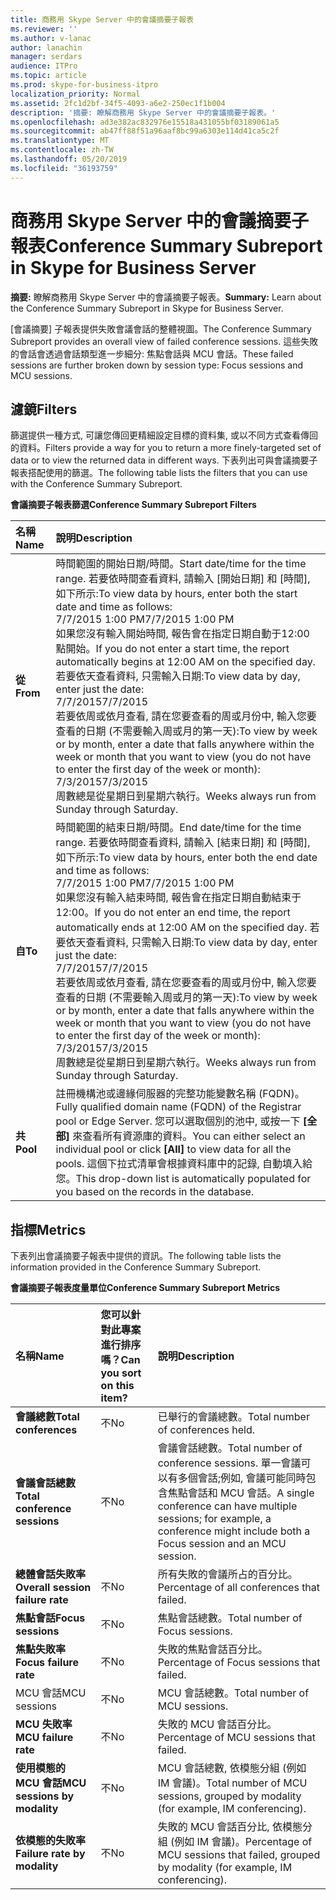 ```yaml
---
title: 商務用 Skype Server 中的會議摘要子報表
ms.reviewer: ''
ms.author: v-lanac
author: lanachin
manager: serdars
audience: ITPro
ms.topic: article
ms.prod: skype-for-business-itpro
localization_priority: Normal
ms.assetid: 2fc1d2bf-34f5-4093-a6e2-250ec1f1b004
description: '摘要: 瞭解商務用 Skype Server 中的會議摘要子報表。'
ms.openlocfilehash: ad3e382ac832976e15518a431055bf03189061a5
ms.sourcegitcommit: ab47ff88f51a96aaf8bc99a6303e114d41ca5c2f
ms.translationtype: MT
ms.contentlocale: zh-TW
ms.lasthandoff: 05/20/2019
ms.locfileid: "36193759"
---
```

# <a name="conference-summary-subreport-in-skype-for-business-server"></a><span data-ttu-id="0d24f-103">商務用 Skype Server 中的會議摘要子報表</span><span class="sxs-lookup"><span data-stu-id="0d24f-103">Conference Summary Subreport in Skype for Business Server</span></span>
 
<span data-ttu-id="0d24f-104">**摘要:** 瞭解商務用 Skype Server 中的會議摘要子報表。</span><span class="sxs-lookup"><span data-stu-id="0d24f-104">**Summary:** Learn about the Conference Summary Subreport in Skype for Business Server.</span></span>
  
<span data-ttu-id="0d24f-105">[會議摘要] 子報表提供失敗會議會話的整體視圖。</span><span class="sxs-lookup"><span data-stu-id="0d24f-105">The Conference Summary Subreport provides an overall view of failed conference sessions.</span></span> <span data-ttu-id="0d24f-106">這些失敗的會話會透過會話類型進一步細分: 焦點會話與 MCU 會話。</span><span class="sxs-lookup"><span data-stu-id="0d24f-106">These failed sessions are further broken down by session type: Focus sessions and MCU sessions.</span></span>
  
## <a name="filters"></a><span data-ttu-id="0d24f-107">濾鏡</span><span class="sxs-lookup"><span data-stu-id="0d24f-107">Filters</span></span>

<span data-ttu-id="0d24f-108">篩選提供一種方式, 可讓您傳回更精細設定目標的資料集, 或以不同方式查看傳回的資料。</span><span class="sxs-lookup"><span data-stu-id="0d24f-108">Filters provide a way for you to return a more finely-targeted set of data or to view the returned data in different ways.</span></span> <span data-ttu-id="0d24f-109">下表列出可與會議摘要子報表搭配使用的篩選。</span><span class="sxs-lookup"><span data-stu-id="0d24f-109">The following table lists the filters that you can use with the Conference Summary Subreport.</span></span>
  
<span data-ttu-id="0d24f-110">**會議摘要子報表篩選**</span><span class="sxs-lookup"><span data-stu-id="0d24f-110">**Conference Summary Subreport Filters**</span></span>

|<span data-ttu-id="0d24f-111">**名稱**</span><span class="sxs-lookup"><span data-stu-id="0d24f-111">**Name**</span></span>|<span data-ttu-id="0d24f-112">**說明**</span><span class="sxs-lookup"><span data-stu-id="0d24f-112">**Description**</span></span>|
|:-----|:-----|
|<span data-ttu-id="0d24f-113">**從**</span><span class="sxs-lookup"><span data-stu-id="0d24f-113">**From**</span></span> <br/> |<span data-ttu-id="0d24f-114">時間範圍的開始日期/時間。</span><span class="sxs-lookup"><span data-stu-id="0d24f-114">Start date/time for the time range.</span></span> <span data-ttu-id="0d24f-115">若要依時間查看資料, 請輸入 [開始日期] 和 [時間], 如下所示:</span><span class="sxs-lookup"><span data-stu-id="0d24f-115">To view data by hours, enter both the start date and time as follows:</span></span>  <br/> <span data-ttu-id="0d24f-116">7/7/2015 1:00 PM</span><span class="sxs-lookup"><span data-stu-id="0d24f-116">7/7/2015 1:00 PM</span></span>  <br/> <span data-ttu-id="0d24f-117">如果您沒有輸入開始時間, 報告會在指定日期自動于12:00 點開始。</span><span class="sxs-lookup"><span data-stu-id="0d24f-117">If you do not enter a start time, the report automatically begins at 12:00 AM on the specified day.</span></span> <span data-ttu-id="0d24f-118">若要依天查看資料, 只需輸入日期:</span><span class="sxs-lookup"><span data-stu-id="0d24f-118">To view data by day, enter just the date:</span></span>  <br/> <span data-ttu-id="0d24f-119">7/7/2015</span><span class="sxs-lookup"><span data-stu-id="0d24f-119">7/7/2015</span></span>  <br/> <span data-ttu-id="0d24f-120">若要依周或依月查看, 請在您要查看的周或月份中, 輸入您要查看的日期 (不需要輸入周或月的第一天):</span><span class="sxs-lookup"><span data-stu-id="0d24f-120">To view by week or by month, enter a date that falls anywhere within the week or month that you want to view (you do not have to enter the first day of the week or month):</span></span>  <br/> <span data-ttu-id="0d24f-121">7/3/2015</span><span class="sxs-lookup"><span data-stu-id="0d24f-121">7/3/2015</span></span>  <br/> <span data-ttu-id="0d24f-122">周數總是從星期日到星期六執行。</span><span class="sxs-lookup"><span data-stu-id="0d24f-122">Weeks always run from Sunday through Saturday.</span></span>  <br/> |
|<span data-ttu-id="0d24f-123">**自**</span><span class="sxs-lookup"><span data-stu-id="0d24f-123">**To**</span></span> <br/> |<span data-ttu-id="0d24f-124">時間範圍的結束日期/時間。</span><span class="sxs-lookup"><span data-stu-id="0d24f-124">End date/time for the time range.</span></span> <span data-ttu-id="0d24f-125">若要依時間查看資料, 請輸入 [結束日期] 和 [時間], 如下所示:</span><span class="sxs-lookup"><span data-stu-id="0d24f-125">To view data by hours, enter both the end date and time as follows:</span></span>  <br/> <span data-ttu-id="0d24f-126">7/7/2015 1:00 PM</span><span class="sxs-lookup"><span data-stu-id="0d24f-126">7/7/2015 1:00 PM</span></span>  <br/> <span data-ttu-id="0d24f-127">如果您沒有輸入結束時間, 報告會在指定日期自動結束于12:00。</span><span class="sxs-lookup"><span data-stu-id="0d24f-127">If you do not enter an end time, the report automatically ends at 12:00 AM on the specified day.</span></span> <span data-ttu-id="0d24f-128">若要依天查看資料, 只需輸入日期:</span><span class="sxs-lookup"><span data-stu-id="0d24f-128">To view data by day, enter just the date:</span></span>  <br/> <span data-ttu-id="0d24f-129">7/7/2015</span><span class="sxs-lookup"><span data-stu-id="0d24f-129">7/7/2015</span></span>  <br/> <span data-ttu-id="0d24f-130">若要依周或依月查看, 請在您要查看的周或月份中, 輸入您要查看的日期 (不需要輸入周或月的第一天):</span><span class="sxs-lookup"><span data-stu-id="0d24f-130">To view by week or by month, enter a date that falls anywhere within the week or month that you want to view (you do not have to enter the first day of the week or month):</span></span>  <br/> <span data-ttu-id="0d24f-131">7/3/2015</span><span class="sxs-lookup"><span data-stu-id="0d24f-131">7/3/2015</span></span>  <br/> <span data-ttu-id="0d24f-132">周數總是從星期日到星期六執行。</span><span class="sxs-lookup"><span data-stu-id="0d24f-132">Weeks always run from Sunday through Saturday.</span></span>  <br/> |
|<span data-ttu-id="0d24f-133">**共**</span><span class="sxs-lookup"><span data-stu-id="0d24f-133">**Pool**</span></span> <br/> |<span data-ttu-id="0d24f-134">註冊機構池或邊緣伺服器的完整功能變數名稱 (FQDN)。</span><span class="sxs-lookup"><span data-stu-id="0d24f-134">Fully qualified domain name (FQDN) of the Registrar pool or Edge Server.</span></span> <span data-ttu-id="0d24f-135">您可以選取個別的池中, 或按一下 **[全部]** 來查看所有資源庫的資料。</span><span class="sxs-lookup"><span data-stu-id="0d24f-135">You can either select an individual pool or click **[All]** to view data for all the pools.</span></span> <span data-ttu-id="0d24f-136">這個下拉式清單會根據資料庫中的記錄, 自動填入給您。</span><span class="sxs-lookup"><span data-stu-id="0d24f-136">This drop-down list is automatically populated for you based on the records in the database.</span></span> <br/> |
   
## <a name="metrics"></a><span data-ttu-id="0d24f-137">指標</span><span class="sxs-lookup"><span data-stu-id="0d24f-137">Metrics</span></span>

<span data-ttu-id="0d24f-138">下表列出會議摘要子報表中提供的資訊。</span><span class="sxs-lookup"><span data-stu-id="0d24f-138">The following table lists the information provided in the Conference Summary Subreport.</span></span>
  
<span data-ttu-id="0d24f-139">**會議摘要子報表度量單位**</span><span class="sxs-lookup"><span data-stu-id="0d24f-139">**Conference Summary Subreport Metrics**</span></span>

|<span data-ttu-id="0d24f-140">**名稱**</span><span class="sxs-lookup"><span data-stu-id="0d24f-140">**Name**</span></span>|<span data-ttu-id="0d24f-141">**您可以針對此專案進行排序嗎？**</span><span class="sxs-lookup"><span data-stu-id="0d24f-141">**Can you sort on this item?**</span></span>|<span data-ttu-id="0d24f-142">**說明**</span><span class="sxs-lookup"><span data-stu-id="0d24f-142">**Description**</span></span>|
|:-----|:-----|:-----|
|<span data-ttu-id="0d24f-143">**會議總數**</span><span class="sxs-lookup"><span data-stu-id="0d24f-143">**Total conferences**</span></span> <br/> |<span data-ttu-id="0d24f-144">不</span><span class="sxs-lookup"><span data-stu-id="0d24f-144">No</span></span>  <br/> |<span data-ttu-id="0d24f-145">已舉行的會議總數。</span><span class="sxs-lookup"><span data-stu-id="0d24f-145">Total number of conferences held.</span></span>  <br/> |
|<span data-ttu-id="0d24f-146">**會議會話總數**</span><span class="sxs-lookup"><span data-stu-id="0d24f-146">**Total conference sessions**</span></span> <br/> |<span data-ttu-id="0d24f-147">不</span><span class="sxs-lookup"><span data-stu-id="0d24f-147">No</span></span>  <br/> |<span data-ttu-id="0d24f-148">會議會話總數。</span><span class="sxs-lookup"><span data-stu-id="0d24f-148">Total number of conference sessions.</span></span> <span data-ttu-id="0d24f-149">單一會議可以有多個會話;例如, 會議可能同時包含焦點會話和 MCU 會話。</span><span class="sxs-lookup"><span data-stu-id="0d24f-149">A single conference can have multiple sessions; for example, a conference might include both a Focus session and an MCU session.</span></span>  <br/> |
|<span data-ttu-id="0d24f-150">**總體會話失敗率**</span><span class="sxs-lookup"><span data-stu-id="0d24f-150">**Overall session failure rate**</span></span> <br/> |<span data-ttu-id="0d24f-151">不</span><span class="sxs-lookup"><span data-stu-id="0d24f-151">No</span></span>  <br/> |<span data-ttu-id="0d24f-152">所有失敗的會議所占的百分比。</span><span class="sxs-lookup"><span data-stu-id="0d24f-152">Percentage of all conferences that failed.</span></span>  <br/> |
|<span data-ttu-id="0d24f-153">**焦點會話**</span><span class="sxs-lookup"><span data-stu-id="0d24f-153">**Focus sessions**</span></span> <br/> |<span data-ttu-id="0d24f-154">不</span><span class="sxs-lookup"><span data-stu-id="0d24f-154">No</span></span>  <br/> |<span data-ttu-id="0d24f-155">焦點會話總數。</span><span class="sxs-lookup"><span data-stu-id="0d24f-155">Total number of Focus sessions.</span></span>  <br/> |
|<span data-ttu-id="0d24f-156">**焦點失敗率**</span><span class="sxs-lookup"><span data-stu-id="0d24f-156">**Focus failure rate**</span></span> <br/> |<span data-ttu-id="0d24f-157">不</span><span class="sxs-lookup"><span data-stu-id="0d24f-157">No</span></span>  <br/> |<span data-ttu-id="0d24f-158">失敗的焦點會話百分比。</span><span class="sxs-lookup"><span data-stu-id="0d24f-158">Percentage of Focus sessions that failed.</span></span>  <br/> |
|<span data-ttu-id="0d24f-159">MCU 會話</span><span class="sxs-lookup"><span data-stu-id="0d24f-159">MCU sessions</span></span>  <br/> |<span data-ttu-id="0d24f-160">不</span><span class="sxs-lookup"><span data-stu-id="0d24f-160">No</span></span>  <br/> |<span data-ttu-id="0d24f-161">MCU 會話總數。</span><span class="sxs-lookup"><span data-stu-id="0d24f-161">Total number of MCU sessions.</span></span>  <br/> |
|<span data-ttu-id="0d24f-162">**MCU 失敗率**</span><span class="sxs-lookup"><span data-stu-id="0d24f-162">**MCU failure rate**</span></span> <br/> |<span data-ttu-id="0d24f-163">不</span><span class="sxs-lookup"><span data-stu-id="0d24f-163">No</span></span>  <br/> |<span data-ttu-id="0d24f-164">失敗的 MCU 會話百分比。</span><span class="sxs-lookup"><span data-stu-id="0d24f-164">Percentage of MCU sessions that failed.</span></span>  <br/> |
|<span data-ttu-id="0d24f-165">**使用模態的 MCU 會話**</span><span class="sxs-lookup"><span data-stu-id="0d24f-165">**MCU sessions by modality**</span></span> <br/> |<span data-ttu-id="0d24f-166">不</span><span class="sxs-lookup"><span data-stu-id="0d24f-166">No</span></span>  <br/> |<span data-ttu-id="0d24f-167">MCU 會話總數, 依模態分組 (例如 IM 會議)。</span><span class="sxs-lookup"><span data-stu-id="0d24f-167">Total number of MCU sessions, grouped by modality (for example, IM conferencing).</span></span>  <br/> |
|<span data-ttu-id="0d24f-168">**依模態的失敗率**</span><span class="sxs-lookup"><span data-stu-id="0d24f-168">**Failure rate by modality**</span></span> <br/> |<span data-ttu-id="0d24f-169">不</span><span class="sxs-lookup"><span data-stu-id="0d24f-169">No</span></span>  <br/> |<span data-ttu-id="0d24f-170">失敗的 MCU 會話百分比, 依模態分組 (例如 IM 會議)。</span><span class="sxs-lookup"><span data-stu-id="0d24f-170">Percentage of MCU sessions that failed, grouped by modality (for example, IM conferencing).</span></span>  <br/> |
   

